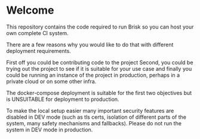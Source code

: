 # Welcome

This repository contains the code required to run Brisk so you can host your own complete CI system.

There are a few reasons why you would like to do that with different deployment requirements. 

First off you could be contributing code to the project
Second, you could be trying out the project to see if it is suitable for your use case
and finally you could be running an instance of the project in production, perhaps in a private cloud or on some other infra.

The docker-compose deployment is suitable for the first two objectives but is UNSUITABLE for deployment to production. 

To make the local setup easier many important security features are disabled in DEV mode (such as tls certs, isolation of different parts of the system, many safety mechanisms and fallbacks). Please do not run the system in DEV mode in production. 


